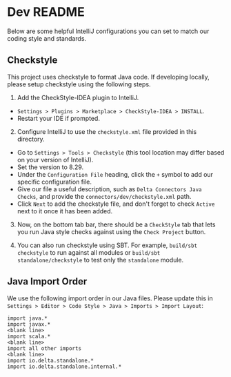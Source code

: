 # Dev README
Below are some helpful IntelliJ configurations you can set to match our coding style and standards.

## Checkstyle
This project uses checkstyle to format Java code. If developing locally, please setup checkstyle using the following steps.

1. Add the CheckStyle-IDEA plugin to IntelliJ.
- `Settings > Plugins > Marketplace > CheckStyle-IDEA > INSTALL`.
- Restart your IDE if prompted.

2. Configure IntelliJ to use the `checkstyle.xml` file provided in this directory.
- Go to `Settings > Tools > Checkstyle` (this tool location may differ based on your version of IntelliJ).
- Set the version to 8.29.
- Under the `Configuration File` heading, click the `+` symbol to add our specific configuration file.
- Give our file a useful description, such as `Delta Connectors Java Checks`, and provide the `connectors/dev/checkstyle.xml` path.
- Click `Next` to add the checkstyle file, and don't forget to check `Active` next to it once it has been added.

3. Now, on the bottom tab bar, there should be a `CheckStyle` tab that lets you run Java style checks against using the `Check Project` button.

4. You can also run checkstyle using SBT. For example, `build/sbt checkstyle` to run against all modules or `build/sbt standalone/checkstyle` to test only the `standalone` module.

## Java Import Order
We use the following import order in our Java files. Please update this in `Settings > Editor > Code Style > Java > Imports > Import Layout`:

```
import java.*
import javax.*
<blank line>
import scala.*
<blank line>
import all other imports
<blank line>
import io.delta.standalone.*
import io.delta.standalone.internal.*
```
 